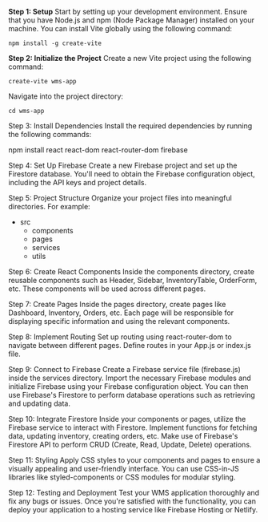 **Step 1: Setup**
Start by setting up your development environment. Ensure that you have Node.js and npm (Node Package Manager) installed on your machine. You can install Vite globally using the following command:

`npm install -g create-vite`

**Step 2: Initialize the Project**
Create a new Vite project using the following command:

`create-vite wms-app`

Navigate into the project directory:

`cd wms-app`

Step 3: Install Dependencies
Install the required dependencies by running the following commands:

npm install react react-dom react-router-dom firebase

Step 4: Set Up Firebase
Create a new Firebase project and set up the Firestore database. You'll need to obtain the Firebase configuration object, including the API keys and project details.

Step 5: Project Structure
Organize your project files into meaningful directories. For example:

- src
  - components
  - pages
  - services
  - utils

Step 6: Create React Components
Inside the components directory, create reusable components such as Header, Sidebar, InventoryTable, OrderForm, etc. These components will be used across different pages.

Step 7: Create Pages
Inside the pages directory, create pages like Dashboard, Inventory, Orders, etc. Each page will be responsible for displaying specific information and using the relevant components.

Step 8: Implement Routing
Set up routing using react-router-dom to navigate between different pages. Define routes in your App.js or index.js file.

Step 9: Connect to Firebase
Create a Firebase service file (firebase.js) inside the services directory. Import the necessary Firebase modules and initialize Firebase using your Firebase configuration object. You can then use Firebase's Firestore to perform database operations such as retrieving and updating data.

Step 10: Integrate Firestore
Inside your components or pages, utilize the Firebase service to interact with Firestore. Implement functions for fetching data, updating inventory, creating orders, etc. Make use of Firebase's Firestore API to perform CRUD (Create, Read, Update, Delete) operations.

Step 11: Styling
Apply CSS styles to your components and pages to ensure a visually appealing and user-friendly interface. You can use CSS-in-JS libraries like styled-components or CSS modules for modular styling.

Step 12: Testing and Deployment
Test your WMS application thoroughly and fix any bugs or issues. Once you're satisfied with the functionality, you can deploy your application to a hosting service like Firebase Hosting or Netlify.